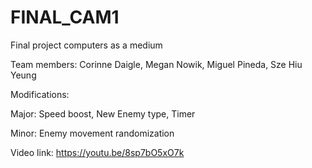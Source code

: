 # FINAL_CAM1
Final project computers as a medium

Team members:
Corinne Daigle,
Megan Nowik,
Miguel Pineda,
Sze Hiu Yeung

Modifications:

Major: Speed boost, New Enemy type, Timer

Minor: Enemy movement randomization

Video link: https://youtu.be/8sp7bO5xO7k
